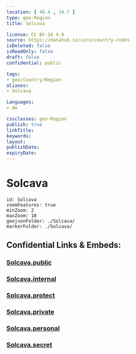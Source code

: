 ```yaml
---
location: [ 46.4 , 14.7 ] 
type: geo-Region
title: Solcava

license: CC BY-SA 4.0
source: https://datahub.io/core/country-codes
isDeleted: false
isReadOnly: false
draft: false
confidential: public

tags:
- geo/Country/Region
aliases:
- Solcava

Languages:
- de

cssclasses: geo-Region
publish: true
linkTitle: 
keywords: 
layout: 
publishDate: 
expiryDate: 
---
```


# Solcava

```leaflet
id: Solcava
zoomFeatures: true 
minZoom: 2 
maxZoom: 18
geojsonFolder: ./Solcava/
markerFolder: ./Solcava/
```


## Confidential Links & Embeds: 

### [Solcava.public](/_public/\Earth\Continent\Europe\Europe~Central\Slovenia\Regions~Slovenia\Savinjska\counties~SavinjskaSolcava.public.md) 

### [Solcava.internal](/_internal/\Earth\Continent\Europe\Europe~Central\Slovenia\Regions~Slovenia\Savinjska\counties~SavinjskaSolcava.internal.md) 

### [Solcava.protect](/_protect/\Earth\Continent\Europe\Europe~Central\Slovenia\Regions~Slovenia\Savinjska\counties~SavinjskaSolcava.protect.md) 

### [Solcava.private](/_private/\Earth\Continent\Europe\Europe~Central\Slovenia\Regions~Slovenia\Savinjska\counties~SavinjskaSolcava.private.md) 

### [Solcava.personal](/_personal/\Earth\Continent\Europe\Europe~Central\Slovenia\Regions~Slovenia\Savinjska\counties~SavinjskaSolcava.personal.md) 

### [Solcava.secret](/_secret/\Earth\Continent\Europe\Europe~Central\Slovenia\Regions~Slovenia\Savinjska\counties~SavinjskaSolcava.secret.md)

